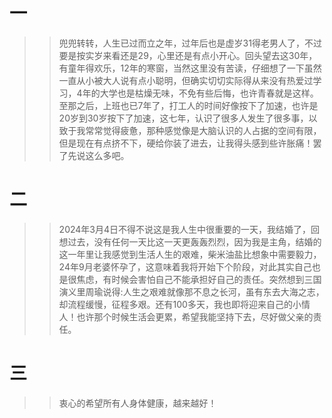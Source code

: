 # 一
> > 兜兜转转，人生已过而立之年，过年后也是虚岁31得老男人了，不过要是按实岁来看还是29，心里还是有点小开心。回头望去这30年，有童年得欢乐，12年的寒窗，当然这里没有苦读，仔细想了一下虽然一直从小被大人说有点小聪明，但确实切切实际得从来没有热爱过学习，4年的大学也是枯燥无味，不免有些后悔，也许青春就是这样。至那之后，上班也已7年了，打工人的时间好像按下了加速，也许是20岁到30岁按下了加速，这七年，认识了很多人发生了很多事，以致于我常常觉得疲惫，那种感觉像是大脑认识的人占据的空间有限，但是现在有点挤不下，硬给你装了进去，让我得头感到些许胀痛！罢了先说这么多吧。
# 二
> > 2024年3月4日不得不说这是我人生中很重要的一天，我结婚了，回想过去，没有任何一天比这一天更轰轰烈烈，因为我是主角，结婚的这一年里让我感觉到生活人生的艰难，柴米油盐比想象中需要毅力，24年9月老婆怀孕了，这意味着我将开始下个阶段，对此其实自己也是很焦虑，有时候会害怕自己不能承担好自己的责任。突然想到三国演义里周瑜说得:人生之艰难就像那不息之长河，虽有东去大海之志，却流程缓慢，征程多艰。还有100多天，我也即将迎来自己的小情人！也许那个时候生活会更累，希望我能坚持下去，尽好做父亲的责任。
# 三
> > 衷心的希望所有人身体健康，越来越好！